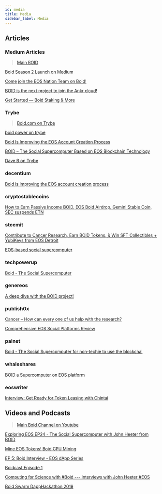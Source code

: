 ```yaml
---
id: media
title: Media
sidebar_label: Media
---
```

## Articles
### Medium Articles
>[Main BOID](https://medium.com/@boidcom)

[Boid Season 2 Launch on Medium](https://medium.com/@boidcom/boid-season-2-launch-640a8b24ded)

[Come join the EOS Nation Team on Boid!](https://medium.com/@eosnationbp/come-join-the-eos-nation-team-on-boid-9263379da0e1)

[BOID is the next project to join the Ankr cloud!](https://medium.com/ankr-network/boid-is-the-next-blockchain-project-to-host-their-nodes-on-the-ankr-cloud-c6339302e48f)

[Get Started — Boid Staking & More](https://medium.com/@cybercodetwins/get-started-boid-staking-more-1bf21c9d997f)

### Trybe
>[Boid.com on Trybe](https://trybe.one/user/903)

[boid power on trybe](https://trybe.one/boid-power)

[Boid Is Improving the EOS Account Creation Process](https://trybe.one/boid-is-improving-the-eos-account-creation-process)

[BOID – The Social Supercomputer Based on EOS Blockchain Technology](https://trybe.one/boid-the-social-supercomputer-based-on-eos-blockchain-technology/)

[Dave B on Trybe](https://trybe.one/user/20943)

### decentium
[Boid is improving the EOS account creation process](https://decentium.org/johnatboid11/boid-is-impr4)


### cryptostablecoins
[How to Earn Passive Income BOID, EOS Boid Airdrop, Gemini Stable Coin, SEC suspends ETN](http://www.cryptostablecoins.io/how-to-earn-passive-income-boid-eos-boid-airdrop-gemini-stable-coin-sec-suspends-etn/)


### steemit
[Contribute to Cancer Research, Earn BOID Tokens, & Win SFT Collectibles + YubiKeys from EOS Detroit](https://steemit.com/eos/@eos.detroit/contribute-to-cancer-research-earn-boid-tokens-and-win-sft-collectibles-yubikeys-from-eos-detroit)

[EOS-based social supercomputer](https://steemhunt.com/@drycounty/boid-eos-based-social-supercomputer)


### techpowerup
[Boid - The Social Supercomputer](https://www.techpowerup.com/forums/threads/boid-the-social-supercomputer.246824/)


### genereos
[A deep dive with the BOID project!](https://www.genereos.io/index.php/2019/04/16/a-deep-dive-with-the-boid-project/)


### publish0x
[Cancer – How can every one of us help with the research?](https://www.publish0x.com/i-seth/cancer-how-can-every-one-us-help-research-xpxxoo)

[Comprehensive EOS Social Platforms Review](https://www.publish0x.com/at-scottcbusiness/comprehensive-eos-social-platforms-review-xqevky)

### palnet
[Boid - The Social Supercomputer for non-techie to use the blockchai](https://www.palnet.io/steemhunt/@okahjul/boid-the-social-supercomputer-for-non-techie-to-use-the-blockchai)


### whaleshares
[BOID a Supercomputer on EOS platform](https://whaleshares.io/@cryptomaniacsgr/boid-a-supercomputer-on-eos-platform)

### eoswriter
[Interview: Get Ready for Token Leasing with Chintai](https://www.eoswriter.io/96154_interview-get-ready-for-token-leasing-with-chintai.eos)

## Videos and Podcasts
>[Main Boid Channel on Youtube](https://www.youtube.com/channel/UCL4I3DksM41qPKih2PbiQ7g_)

[Exploring EOS EP24 - The Social Supercomputer with John Heeter from BOID](https://www.youtube.com/watch?v=Lq_lTXX03NE&feature=emb_title)

[Mine EOS Tokens! Boid CPU Mining](https://www.youtube.com/watch?v=BNXk4qjfmCk&feature=emb_title)

[EP 5: Boid Interview - EOS dApp Series](https://podcasts.apple.com/us/podcast/ep-5-boid-interview-eos-dapp-series/id1412544850?i=1000419871304)

[Boidcast Episode 1](https://anchor.fm/boidcast/episodes/Boidcast-Episode-1-e7mfg1)

[Computing for Science with #Boid --- Interviews with John Heeter #EOS](https://www.youtube.com/watch?v=rXgteNkhaMY)

[Boid Swarm DappHackathon 2019](https://www.youtube.com/watch?v=rzSZXL3O5dI)